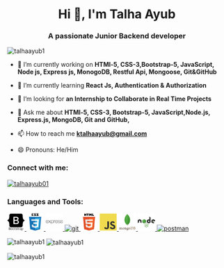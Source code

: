 <h1 align="center">Hi 👋, I'm Talha Ayub</h1>
<h3 align="center">A passionate Junior Backend developer</h3>

<p align="left"> <img src="https://komarev.com/ghpvc/?username=talhaayub1&label=Profile%20views&color=0e75b6&style=flat" alt="talhaayub1" /> </p>

- 🔭 I’m currently working on **HTMl-5, CSS-3,Bootstrap-5, JavaScript, Node js, Express js, MonogoDB, Restful Api, Mongoose, Git&GitHub**

- 🌱 I’m currently learning **React Js, Authentication & Authorization**

- 👯 I’m looking for **an Internship to Collaborate in Real Time Projects**

- 💬 Ask me about **HTMl-5, CSS-3, Bootstrap-5, JavaScript,Node.js, Express.js, MongoDB, Git and GitHub,**

- 📫 How to reach me **ktalhaayub@gmail.com**
- 😄 Pronouns: He/Him

<h3 align="left">Connect with me:</h3>
<p align="left">
<a href="https://linkedin.com/in/talhaayub01" target="blank"><img align="center" src="https://raw.githubusercontent.com/rahuldkjain/github-profile-readme-generator/master/src/images/icons/Social/linked-in-alt.svg" alt="talhaayub01" height="30" width="40" /></a>
</p>

<h3 align="left">Languages and Tools:</h3>
<p align="left"> <a href="https://getbootstrap.com" target="_blank" rel="noreferrer"> <img src="https://raw.githubusercontent.com/devicons/devicon/master/icons/bootstrap/bootstrap-plain-wordmark.svg" alt="bootstrap" width="40" height="40"/> </a> <a href="https://www.w3schools.com/css/" target="_blank" rel="noreferrer"> <img src="https://raw.githubusercontent.com/devicons/devicon/master/icons/css3/css3-original-wordmark.svg" alt="css3" width="40" height="40"/> </a> <a href="https://expressjs.com" target="_blank" rel="noreferrer"> <img src="https://raw.githubusercontent.com/devicons/devicon/master/icons/express/express-original-wordmark.svg" alt="express" width="40" height="40"/> </a> <a href="https://git-scm.com/" target="_blank" rel="noreferrer"> <img src="https://www.vectorlogo.zone/logos/git-scm/git-scm-icon.svg" alt="git" width="40" height="40"/> </a> <a href="https://www.w3.org/html/" target="_blank" rel="noreferrer"> <img src="https://raw.githubusercontent.com/devicons/devicon/master/icons/html5/html5-original-wordmark.svg" alt="html5" width="40" height="40"/> </a> <a href="https://developer.mozilla.org/en-US/docs/Web/JavaScript" target="_blank" rel="noreferrer"> <img src="https://raw.githubusercontent.com/devicons/devicon/master/icons/javascript/javascript-original.svg" alt="javascript" width="40" height="40"/> </a> <a href="https://www.mongodb.com/" target="_blank" rel="noreferrer"> <img src="https://raw.githubusercontent.com/devicons/devicon/master/icons/mongodb/mongodb-original-wordmark.svg" alt="mongodb" width="40" height="40"/> </a> <a href="https://nodejs.org" target="_blank" rel="noreferrer"> <img src="https://raw.githubusercontent.com/devicons/devicon/master/icons/nodejs/nodejs-original-wordmark.svg" alt="nodejs" width="40" height="40"/> </a> <a href="https://postman.com" target="_blank" rel="noreferrer"> <img src="https://www.vectorlogo.zone/logos/getpostman/getpostman-icon.svg" alt="postman" width="40" height="40"/> </a> </p>

<p><img align="left" src="https://github-readme-stats.vercel.app/api/top-langs?username=talhaayub1&show_icons=true&locale=en&layout=compact" alt="talhaayub1" /></p>

<p>&nbsp;<img align="center" src="https://github-readme-stats.vercel.app/api?username=talhaayub1&show_icons=true&locale=en" alt="talhaayub1" /></p>

<p><img align="center" src="https://github-readme-streak-stats.herokuapp.com/?user=talhaayub1&" alt="talhaayub1" /></p>

